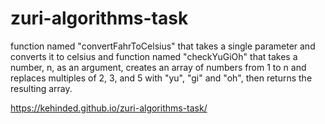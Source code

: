 # zuri-algorithms-task
function named "convertFahrToCelsius" that takes a single parameter and converts it to celsius and function named "checkYuGiOh" that takes a number, n, as an argument, creates an array of numbers from 1 to n and replaces multiples of 2, 3, and 5 with "yu", "gi" and "oh", then returns the resulting array.


https://kehinded.github.io/zuri-algorithms-task/
